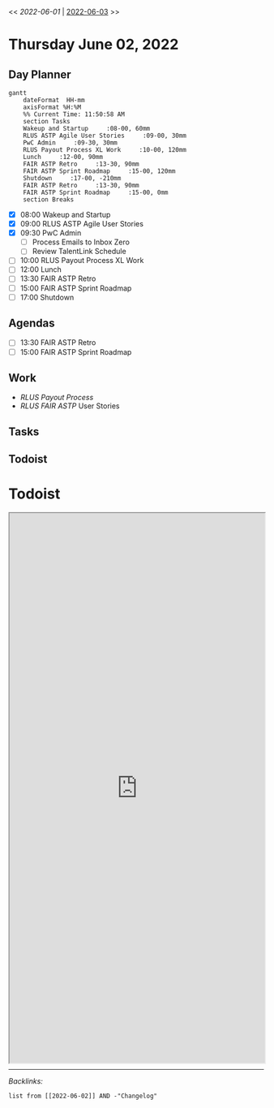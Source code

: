\<\< *2022-06-01* | [2022-06-03](2022-06-03.md) >>

# Thursday June 02, 2022

## Day Planner

````mermaid
gantt
    dateFormat  HH-mm
    axisFormat %H:%M
    %% Current Time: 11:50:58 AM
    section Tasks
    Wakeup and Startup     :08-00, 60mm
    RLUS ASTP Agile User Stories     :09-00, 30mm
    PwC Admin     :09-30, 30mm
    RLUS Payout Process XL Work     :10-00, 120mm
    Lunch     :12-00, 90mm
    FAIR ASTP Retro     :13-30, 90mm
    FAIR ASTP Sprint Roadmap     :15-00, 120mm
    Shutdown     :17-00, -210mm
    FAIR ASTP Retro     :13-30, 90mm
    FAIR ASTP Sprint Roadmap     :15-00, 0mm
    section Breaks

````

* [x] 08:00 Wakeup and Startup
* [x] 09:00 RLUS ASTP Agile User Stories
* [x] 09:30 PwC Admin
  * [ ] Process Emails to Inbox Zero
  * [ ] Review TalentLink Schedule
* [ ] 10:00 RLUS Payout Process XL Work
* [ ] 12:00 Lunch
* [ ] 13:30 FAIR ASTP Retro
* [ ] 15:00 FAIR ASTP Sprint Roadmap
* [ ] 17:00 Shutdown

## Agendas

* [ ] 13:30 FAIR ASTP Retro
* [ ] 15:00 FAIR ASTP Sprint Roadmap

## Work

* *RLUS Payout Process*
* *RLUS FAIR ASTP* User Stories

## Tasks

## Todoist

# Todoist

<div style="display: block; position: relative; width: 100%; height: 800px; --aspect-ratio:9/16; padding-bottom: calc(var(--aspect-ratio) * 100%);"><iframe src="https://todoist.com/app/upcoming#" allow="fullscreen" style="position: absolute; top: 0px; left: 0px; height: 100%; width: 100%;"></iframe></div>


---

*Backlinks:*

````dataview
list from [[2022-06-02]] AND -"Changelog"
````
